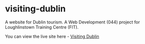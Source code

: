 # visiting-dublin
A website for Dublin tourism. A Web Development (044) project for Loughlinstown Training Centre (FIT).

You can view the live site here - <a href="https://elvira-94.github.io/visiting-dublin/" target="_blank" rel="noopener">Visiting Dublin</a>

